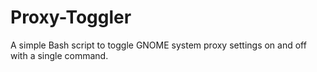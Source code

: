 # Proxy-Toggler
A simple Bash script to toggle GNOME system proxy settings on and off with a single command.
